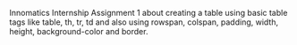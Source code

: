 Innomatics Internship Assignment 1 about creating a table using basic table tags like table, th, tr, td and also using rowspan, colspan, padding, width, height, background-color and border.
